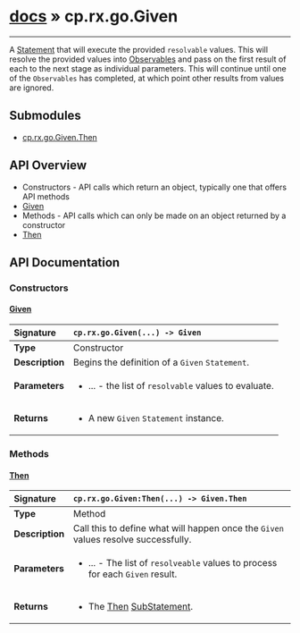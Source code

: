 # [docs](index.md) » cp.rx.go.Given
---

A [Statement](cp.rx.go.Statement.md) that will execute the provided `resolvable` values.
This will resolve the provided values into [Observables](cp.rx.Observable.md) and pass on the
first result of each to the next stage as individual parameters.
This will continue until one of the `Observables` has completed, at which
point other results from values are ignored.

## Submodules
 * [cp.rx.go.Given.Then](cp.rx.go.Given.Then.md)

## API Overview
* Constructors - API calls which return an object, typically one that offers API methods
 * [Given](#given)
* Methods - API calls which can only be made on an object returned by a constructor
 * [Then](#then)

## API Documentation

### Constructors

#### [Given](#given)
| <span style="float: left;">**Signature**</span> | <span style="float: left;">`cp.rx.go.Given(...) -> Given` </span>                                                          |
| -----------------------------------------------------|---------------------------------------------------------------------------------------------------------|
| **Type**                                             | Constructor |
| **Description**                                      | Begins the definition of a `Given` `Statement`. |
| **Parameters**                                       | <ul><li>...      - the list of <code>resolvable</code> values to evaluate.</li></ul> |
| **Returns**                                          | <ul><li>A new <code>Given</code> <code>Statement</code> instance.</li></ul> |

### Methods

#### [Then](#then)
| <span style="float: left;">**Signature**</span> | <span style="float: left;">`cp.rx.go.Given:Then(...) -> Given.Then` </span>                                                          |
| -----------------------------------------------------|---------------------------------------------------------------------------------------------------------|
| **Type**                                             | Method |
| **Description**                                      | Call this to define what will happen once the `Given` values resolve successfully. |
| **Parameters**                                       | <ul><li>...  - The list of <code>resolveable</code> values to process for each <code>Given</code> result.</li></ul> |
| **Returns**                                          | <ul><li>The <a href="cp.rx.go.Given.Then.md">Then</a> <a href="cp.rx.go.SubStatement.md">SubStatement</a>.</li></ul> |

